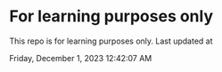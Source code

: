 # For learning purposes only
This repo is for learning purposes only.
Last updated at

Friday, December 1, 2023 12:42:07 AM

